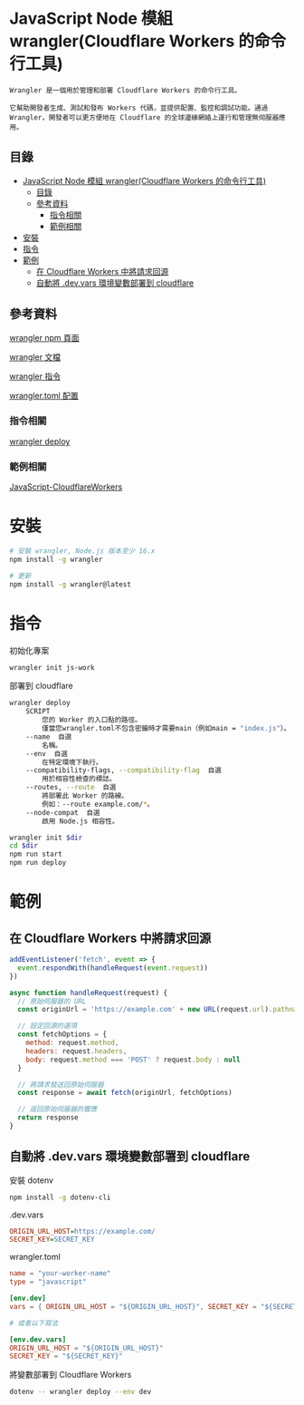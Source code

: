 # JavaScript Node 模組 wrangler(Cloudflare Workers 的命令行工具)

```
Wrangler 是一個用於管理和部署 Cloudflare Workers 的命令行工具。

它幫助開發者生成、測試和發布 Workers 代碼，並提供配置、監控和調試功能。通過 Wrangler，開發者可以更方便地在 Cloudflare 的全球邊緣網絡上運行和管理無伺服器應用。
```

## 目錄

- [JavaScript Node 模組 wrangler(Cloudflare Workers 的命令行工具)](#javascript-node-模組-wranglercloudflare-workers-的命令行工具)
  - [目錄](#目錄)
  - [參考資料](#參考資料)
    - [指令相關](#指令相關)
    - [範例相關](#範例相關)
- [安裝](#安裝)
- [指令](#指令)
- [範例](#範例)
  - [在 Cloudflare Workers 中將請求回源](#在-cloudflare-workers-中將請求回源)
  - [自動將 .dev.vars 環境變數部署到 cloudflare](#自動將-devvars-環境變數部署到-cloudflare)

## 參考資料

[wrangler npm 頁面](https://www.npmjs.com/package/wrangler)

[wrangler 文檔](https://developers.cloudflare.com/workers/wrangler/)

[wrangler 指令](https://developers.cloudflare.com/workers/wrangler/commands/)

[wrangler.toml 配置](https://developers.cloudflare.com/workers/wrangler/configuration/)

### 指令相關

[wrangler deploy](https://developers.cloudflare.com/workers/wrangler/commands/#deploy)

### 範例相關

[JavaScript-CloudflareWorkers](https://github.com/open222333/JavaScript-CloudflareWorkers)

# 安裝

```bash
# 安裝 wrangler, Node.js 版本至少 16.x
npm install -g wrangler

# 更新
npm install -g wrangler@latest
```

# 指令

初始化專案

```bash
wrangler init js-work
```

部署到 cloudflare

```bash
wrangler deploy
    SCRIPT
        您的 Worker 的入口點的路徑。
        僅當您wrangler.toml不包含密鑰時才需要main（例如main = "index.js"）。
    --name  自選
        名稱。
    --env  自選
        在特定環境下執行。
    --compatibility-flags, --compatibility-flag  自選
        用於相容性檢查的標誌。
    --routes, --route  自選
        將部署此 Worker 的路線。
        例如：--route example.com/*。
    --node-compat  自選
        啟用 Node.js 相容性。
```

```bash
wrangler init $dir
cd $dir
npm run start
npm run deploy
```

# 範例

## 在 Cloudflare Workers 中將請求回源

```JavaScript
addEventListener('fetch', event => {
  event.respondWith(handleRequest(event.request))
})

async function handleRequest(request) {
  // 原始伺服器的 URL
  const originUrl = 'https://example.com' + new URL(request.url).pathname

  // 設定回源的選項
  const fetchOptions = {
    method: request.method,
    headers: request.headers,
    body: request.method === 'POST' ? request.body : null
  }

  // 將請求發送回原始伺服器
  const response = await fetch(originUrl, fetchOptions)

  // 返回原始伺服器的響應
  return response
}
```

## 自動將 .dev.vars 環境變數部署到 cloudflare

安裝 dotenv

```bash
npm install -g dotenv-cli
```

.dev.vars

```ini
ORIGIN_URL_HOST=https://example.com/
SECRET_KEY=SECRET_KEY
```

wrangler.toml

```toml
name = "your-worker-name"
type = "javascript"

[env.dev]
vars = { ORIGIN_URL_HOST = "${ORIGIN_URL_HOST}", SECRET_KEY = "${SECRET_KEY}" }

# 或者以下寫法

[env.dev.vars]
ORIGIN_URL_HOST = "${ORIGIN_URL_HOST}"
SECRET_KEY = "${SECRET_KEY}"
```

將變數部署到 Cloudflare Workers

```bash
dotenv -- wrangler deploy --env dev
```
